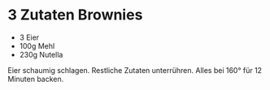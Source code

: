 ﻿# 3 Zutaten Brownies

- 3 Eier
- 100g Mehl
- 230g Nutella

Eier schaumig schlagen.
Restliche Zutaten unterrühren.
Alles bei 160° für 12 Minuten backen.

